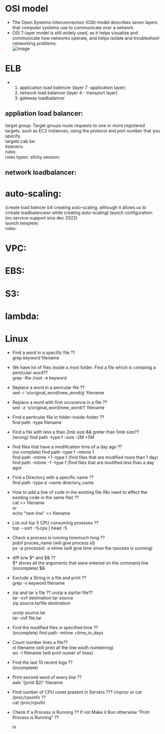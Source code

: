 # OSI model  
* The Open Systems Interconnection (OSI) model describes seven layers that computer systems use to communicate over a network.  
* OSI 7-layer model is still widely used, as it helps visualize and communicate how networks operate, and helps isolate and troubleshoot networking problems.  
![image](https://user-images.githubusercontent.com/104769185/217046137-7e1b111e-a978-4e78-9c32-76041bd8ff32.png)  
# ELB  
* 1. application load balencer (layer 7 -application layer)  
  2. network load balancer  (layer 4 - transport layer)   
  3. gateway loadbalancer  
## appliation load balancer:  
target group: Target groups route requests to one or more registered targets, such as EC2 instances, using the protocol and port number that you specify.  
              targets cab be:    
listeners:  
rules:    
      rules types:
      sticky session:  
      
## network loadbalancer:

# auto-scaling:
(create load balncer b4 creating auto-scaling, although it allows us to crreate loadbalancewr while creating auto-scaling)
launch configuration: (no service-support sice dec 2022)    
launch templete:  
rules:  
# VPC:


# EBS:

# S3:

# lambda:  




# Linux
- Find a word in a specific file ??  
    grep keyword filename
- We have lot of files inside a /root folder. Find a file which is containig a perticular word??  
    grep -Rw /root -e keyword
- Replace a word in a pericular file ??  
    sed -i 's/original_word/new_word/g' filename
- Replace a word with first occurence in a file ??  
    sed -z 's/original_word/new_word/1' filename
- Find a perticular file in folder-inside-folder ??  
    find path -type filename
- Find a file with less a than 2mb size && greter than 5mb size??  
    (wrong) find path -type f -size -2M +5M
- find files that have a modification time of a day ago ??  
    (no complete) find path -type f -mtime 1  
    find path -mtime +1 -type f    (find files that are modified more than 1 day)  
    find path -mtime -1 -type f    (find files that are modified less than a day ago)  
- Find a Directory with a specific name ??  
    find path -type d -name directory_name
- How to add a line of code in the existing file (No need to effect the existing code in the same file) ??  
     cat >> filename  
     or  
     echo "new line" >> filename  
- List out top 5 CPU consuming proesses ??  
    top --sort -%cpu | head -5
- Check a process is running howmuch long ??  
    pidof procee_name           (will give process id)  
    ps -p processid -o etime         (will give time sinse the rpocess is sunning)  
    
- diff b/w $* and $& ??  
    $* stores all the arguments that were entered on the command line  
    (incomplete) $&   
- Exclude a String in a file and print ??  
    grep -v keyword filename  
- zip and tar a file ?? unzip a zip/tar file??  
    tar -cvf destination.tar source  
    zip source.tarfile destination  
    
    unzip source.tar  
    tar -xvf file.tar  
- Find the modified files in specified time ??  
   (incomplete) find path -mtime +time_in_days  
- Count number lines a file??  
    nl filename      (will print all the line wiuth numbering)  
    wc -l filename    (will print numer of lines)  
- Find the last 10 recent logs ??  
    (incomplete)
- Print second word of every line ??  
    awk '{print $2}' filename
- Find number of CPU cores prasent in Servers ??? //nproc or cat /proc/cpuinfo ??  
    cat /proc/cpuifo
- Check If a Process is Running ?? If not Make it Run otherwise "Print Process is Running" ??

    hi
